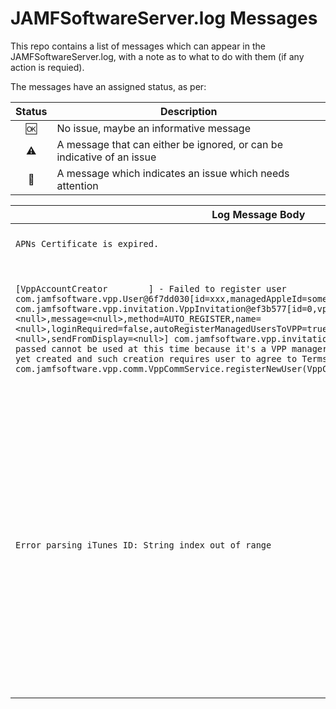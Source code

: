 # JAMFSoftwareServer.log Messages
This repo contains a list of messages which can appear in the JAMFSoftwareServer.log, with a note as to what to do with them (if any action is requied).

The messages have an assigned status, as per:

| Status | Description |
|:---:|---|
| :ok: | No issue, maybe an informative message |
| :warning: | A message that can either be ignored, or can be indicative of an issue |
| :no_entry_sign: | A message which indicates an issue which needs attention | 

| Log Message Body | Status | PI | Detail |
|---|:---:|:---:|---|
| `APNs Certificate is expired.` | :no_entry_sign: | | Renew the APNS certificate.|
|`[VppAccountCreator        ] - Failed to register user com.jamfsoftware.vpp.User@6f7dd030[id=xxx,managedAppleId=some@appleid] to VPP invitation com.jamfsoftware.vpp.invitation.VppInvitation@ef3b577[id=0,vppAdminAccountID=0,vppAdminAccount=<null>,message=<null>,method=AUTO_REGISTER,name=<null>,loginRequired=false,autoRegisterManagedUsersToVPP=true,subject=<null>,sendFrom=<null>,sendFromDisplay=<null>] com.jamfsoftware.vpp.invitation.RegisterUserException: Apple ID passed cannot be used at this time because it's a VPP manager and the iTunes Store account not yet created and such creation requires user to agree to Terms.at com.jamfsoftware.vpp.comm.VppCommService.registerNewUser(VppCommService.java:318)` | :warning: | |The user needs to login to ABM/ASM to accept the Terms & Conditions for their account |
|`Error parsing iTunes ID: String index out of range`| :warning: | PI-000867 | This is due to self hosted iBooks being added to Jamf Pro. To stop getting these messages: Disable Populate Purchased VPP Content from Settings > Global > VPP > Content, for each token in use.|
